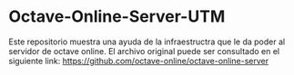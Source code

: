 # Octave-Online-Server-UTM
Este repositorio muestra una ayuda de la infraestructra que le da poder al servidor de octave online. El archivo original puede ser consultado en el siguiente link: https://github.com/octave-online/octave-online-server
